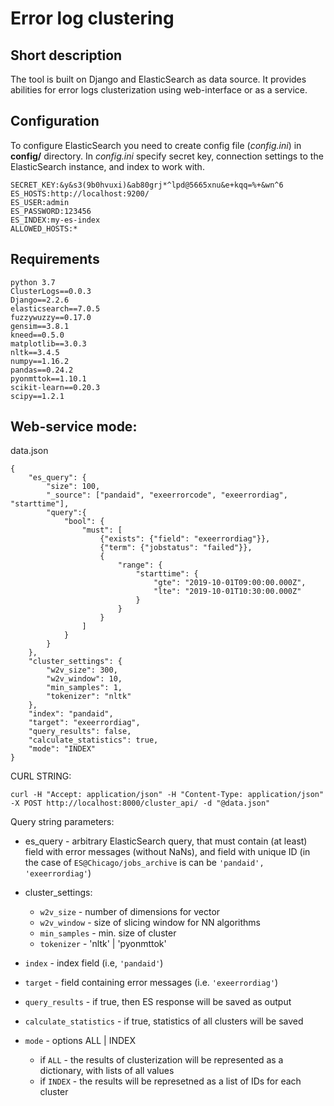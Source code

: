 # Error log clustering

## Short description
The tool is built on Django and ElasticSearch as data source.
It provides abilities for error logs clusterization using web-interface or as a service.

## Configuration

To configure ElasticSearch you need to create config file (*config.ini*) in **config/** directory.
In *config.ini* specify secret key, connection settings to the ElasticSearch instance, and index to work with.
```
SECRET_KEY:&y&s3(9b0hvuxi)&ab80grj*^lpd@5665xnu&e+kqq=%+&wn^6
ES_HOSTS:http://localhost:9200/
ES_USER:admin
ES_PASSWORD:123456
ES_INDEX:my-es-index
ALLOWED_HOSTS:*
```
## Requirements
```
python 3.7
ClusterLogs==0.0.3
Django==2.2.6
elasticsearch==7.0.5
fuzzywuzzy==0.17.0
gensim==3.8.1
kneed==0.5.0
matplotlib==3.0.3
nltk==3.4.5
numpy==1.16.2
pandas==0.24.2
pyonmttok==1.10.1
scikit-learn==0.20.3
scipy==1.2.1
```

Web-service mode:
-------------------
data.json

```
{
	"es_query": {
		"size": 100,
		"_source": ["pandaid", "exeerrorcode", "exeerrordiag", "starttime"],
		"query":{
			"bool": {
				"must": [
					{"exists": {"field": "exeerrordiag"}},
					{"term": {"jobstatus": "failed"}},
					{
						"range": {
							"starttime": {
								"gte": "2019-10-01T09:00:00.000Z",
								"lte": "2019-10-01T10:30:00.000Z"
							}
						}
					}
				]
			}
		}
	},
	"cluster_settings": {
		"w2v_size": 300,
		"w2v_window": 10,
		"min_samples": 1,
		"tokenizer": "nltk"
	},
	"index": "pandaid",
	"target": "exeerrordiag",
	"query_results": false,
	"calculate_statistics": true,
	"mode": "INDEX"
}
```
CURL STRING:
```
curl -H "Accept: application/json" -H "Content-Type: application/json" -X POST http://localhost:8000/cluster_api/ -d "@data.json"
```

Query string parameters:

- es_query - arbitrary ElasticSearch query, that must contain (at least) field with error messages
(without NaNs), and field with unique ID (in the case of `ES@Chicago/jobs_archive` is can be `'pandaid', 'exeerrordiag'`)

- cluster_settings:
  - `w2v_size` - number of dimensions for vector
  - `w2v_window` - size of slicing window for NN algorithms
  - `min_samples` - min. size of cluster
  - `tokenizer` - 'nltk' | 'pyonmttok'

- `index` - index field (i.e, `'pandaid'`)
- `target` - field containing error messages (i.e. `'exeerrordiag'`)
- `query_results` - if true, then ES response will be saved as output
- `calculate_statistics` - if true, statistics of all clusters will be saved
- `mode` - options ALL | INDEX
  - if `ALL` - the results of clusterization will be represented as a dictionary, with lists of all values
  - if `INDEX` - the results will be represetned as a list of IDs for each cluster
